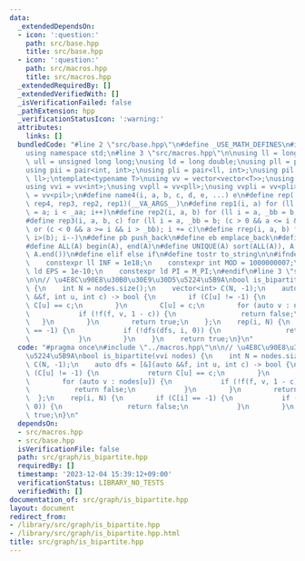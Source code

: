 ```yaml
---
data:
  _extendedDependsOn:
  - icon: ':question:'
    path: src/base.hpp
    title: src/base.hpp
  - icon: ':question:'
    path: src/macros.hpp
    title: src/macros.hpp
  _extendedRequiredBy: []
  _extendedVerifiedWith: []
  _isVerificationFailed: false
  _pathExtension: hpp
  _verificationStatusIcon: ':warning:'
  attributes:
    links: []
  bundledCode: "#line 2 \"src/base.hpp\"\n#define _USE_MATH_DEFINES\n#include <bits/stdc++.h>\n\
    using namespace std;\n#line 3 \"src/macros.hpp\"\n\nusing ll = long long;\nusing\
    \ ull = unsigned long long;\nusing ld = long double;\nusing pll = pair<ll, ll>;\n\
    using pii = pair<int, int>;\nusing pli = pair<ll, int>;\nusing pil = pair<int,\
    \ ll>;\ntemplate<typename T>\nusing vv = vector<vector<T>>;\nusing vvl = vv<ll>;\n\
    using vvi = vv<int>;\nusing vvpll = vv<pll>;\nusing vvpli = vv<pli>;\nusing vvpil\
    \ = vv<pil>;\n#define name4(i, a, b, c, d, e, ...) e\n#define rep(...) name4(__VA_ARGS__,\
    \ rep4, rep3, rep2, rep1)(__VA_ARGS__)\n#define rep1(i, a) for (ll i = 0, _aa\
    \ = a; i < _aa; i++)\n#define rep2(i, a, b) for (ll i = a, _bb = b; i < _bb; i++)\n\
    #define rep3(i, a, b, c) for (ll i = a, _bb = b; (c > 0 && a <= i && i < _bb)\
    \ or (c < 0 && a >= i && i > _bb); i += c)\n#define rrep(i, a, b) for (ll i=(a);\
    \ i>(b); i--)\n#define pb push_back\n#define eb emplace_back\n#define mkp make_pair\n\
    #define ALL(A) begin(A), end(A)\n#define UNIQUE(A) sort(ALL(A)), A.erase(unique(ALL(A)),\
    \ A.end())\n#define elif else if\n#define tostr to_string\n\n#ifndef CONSTANTS\n\
    \    constexpr ll INF = 1e18;\n    constexpr int MOD = 1000000007;\n    constexpr\
    \ ld EPS = 1e-10;\n    constexpr ld PI = M_PI;\n#endif\n#line 3 \"src/graph/is_bipartite.hpp\"\
    \n\n// \u4E8C\u90E8\u30B0\u30E9\u30D5\u5224\u5B9A\nbool is_bipartite(vvi nodes)\
    \ {\n    int N = nodes.size();\n    vector<int> C(N, -1);\n    auto dfs = [&](auto\
    \ &&f, int u, int c) -> bool {\n        if (C[u] != -1) {\n            return\
    \ C[u] == c;\n        }\n        C[u] = c;\n        for (auto v : nodes[u]) {\n\
    \            if (!f(f, v, 1 - c)) {\n                return false;\n         \
    \   }\n        }\n        return true;\n    };\n    rep(i, N) {\n        if (C[i]\
    \ == -1) {\n            if (!dfs(dfs, i, 0)) {\n                return false;\n\
    \            }\n        }\n    }\n    return true;\n}\n"
  code: "#pragma once\n#include \"../macros.hpp\"\n\n// \u4E8C\u90E8\u30B0\u30E9\u30D5\
    \u5224\u5B9A\nbool is_bipartite(vvi nodes) {\n    int N = nodes.size();\n    vector<int>\
    \ C(N, -1);\n    auto dfs = [&](auto &&f, int u, int c) -> bool {\n        if\
    \ (C[u] != -1) {\n            return C[u] == c;\n        }\n        C[u] = c;\n\
    \        for (auto v : nodes[u]) {\n            if (!f(f, v, 1 - c)) {\n     \
    \           return false;\n            }\n        }\n        return true;\n  \
    \  };\n    rep(i, N) {\n        if (C[i] == -1) {\n            if (!dfs(dfs, i,\
    \ 0)) {\n                return false;\n            }\n        }\n    }\n    return\
    \ true;\n}\n"
  dependsOn:
  - src/macros.hpp
  - src/base.hpp
  isVerificationFile: false
  path: src/graph/is_bipartite.hpp
  requiredBy: []
  timestamp: '2023-12-04 15:39:12+09:00'
  verificationStatus: LIBRARY_NO_TESTS
  verifiedWith: []
documentation_of: src/graph/is_bipartite.hpp
layout: document
redirect_from:
- /library/src/graph/is_bipartite.hpp
- /library/src/graph/is_bipartite.hpp.html
title: src/graph/is_bipartite.hpp
---
```

